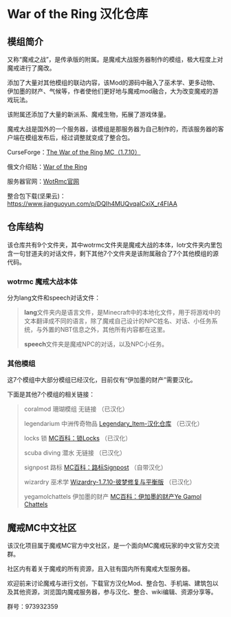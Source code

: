 # War of the Ring 汉化仓库
## 模组简介
又称“魔戒之战”，是传承版的附属。是魔戒大战服务器制作的模组，极大程度上对魔戒进行了魔改。

添加了大量对其他模组的联动内容，该Mod的源码中融入了巫术学、更多动物、伊加墨的财产、气候等，作者使他们更好地与魔戒mod融合，大为改变魔戒的游戏玩法。

该附属还添加了大量的新派系、魔戒生物，拓展了游戏体量。

魔戒大战是国外的一个服务器，该模组是那服务器为自己制作的，而该服务器的客户端在模组发布后，经过调整就变成了整合包。

CurseForge：[The War of the Ring MC（1.7.10）](https://www.curseforge.com/minecraft/mc-mods/war-of-the-ring-mc)

俄文介绍贴：[War of the Ring](https://lotrminecraftmod.fandom.com/ru/wiki/%D0%A1%D0%B5%D1%80%D0%B2%D0%B5%D1%80%D0%B0/War_of_the_Ring)

服务器官网：[WotRmc官网](https://www.wotrmc.com/)

整合包下载(坚果云)：https://www.jianguoyun.com/p/DQIh4MUQvqaICxiX_r4FIAA

## 仓库结构
该仓库共有9个文件夹，其中wotrmc文件夹是魔戒大战的本体，lotr文件夹内里包含一句甘道夫的对话文件，剩下其他7个文件夹是该附属融合了7个其他模组的源代码。

### wotrmc 魔戒大战本体
分为lang文件和speech对话文件：

>**lang**文件夹内是语言文件，是Minecraft中的本地化文件，用于将游戏中的文本翻译成不同的语言，除了魔戒自己设计的NPC姓名、对话、小任务系统，与外置的NBT信息之外，其他所有内容都在这里。
>
>**speech**文件夹是魔戒NPC的对话，以及NPC小任务。

### 其他模组
这7个模组中大部分模组已经汉化，目前仅有“伊加墨的财产”需要汉化。

下面是其他7个模组的相关链接：

>coralmod 珊瑚模组 无链接 （已汉化）
>
>legendarium 中洲传奇物品 [Legendary_Item-汉化仓库](https://github.com/ArchiDreamZ/Legendary_Item-Chinese_localization) （已汉化）
>
>locks 锁 [MC百科：锁Locks](https://www.mcmod.cn/class/1846.html) （已汉化）
>
>scuba diving 潜水 无链接 （已汉化）
>
>signpost 路标 [MC百科：路标Signpost](https://www.mcmod.cn/class/1934.html) （自带汉化）
>
>wizardry 巫术学 [Wizardry-1.7.10-彼梦修复与平衡版](https://github.com/ArchiDreamZ/Wizardry-1.7.10-Fixed_and_Balanced) （已汉化）
>
>
>yegamolchattels 伊加墨的财产 [MC百科：伊加墨的财产Ye Gamol Chattels](https://www.mcmod.cn/class/605.html)


## 魔戒MC中文社区
该汉化项目属于魔戒MC官方中文社区，是一个面向MC魔戒玩家的中文官方交流群。

社区内有着关于魔戒的所有资源，且入驻有国内所有魔戒大型服务器。

欢迎前来讨论魔戒与进行文创，下载官方汉化Mod、整合包、手机端、建筑包以及其他资源，浏览国内魔戒服务器，参与汉化、整合、wiki编辑、资源分享等。

群号：973932359
